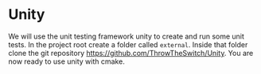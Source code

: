 # Unity
We will use the unit testing framework unity to create
and run some unit tests.
In the project root create a folder called `external`.
Inside that folder clone the git repository
https://github.com/ThrowTheSwitch/Unity.
You are now ready to use unity with cmake.